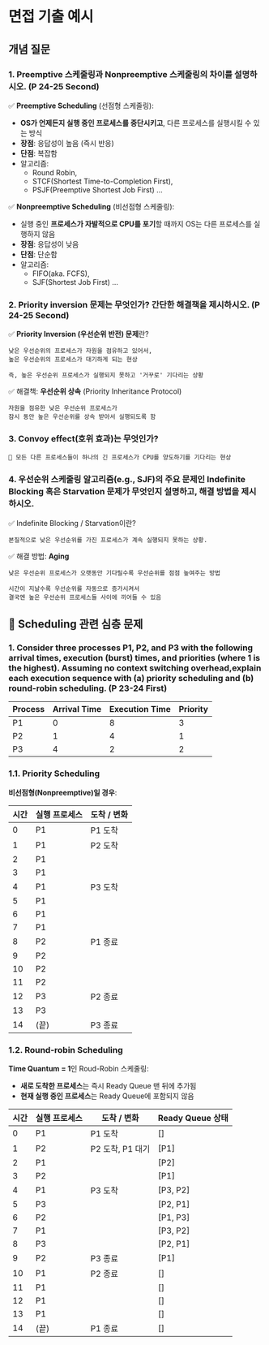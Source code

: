 # 면접 기출 예시

## 개념 질문

### 1. Preemptive 스케줄링과 Nonpreemptive 스케줄링의 차이를 설명하시오. (P 24-25 Second)

✅ **Preemptive Scheduling** (선점형 스케줄링):  
* **OS가 언제든지 실행 중인 프로세스를 중단시키고**, 다른 프로세스를 실행시킬 수 있는 방식
* **장점**: 응답성이 높음 (즉시 반응)
* **단점**: 복잡함
* 알고리즘: 
    * Round Robin, 
    * STCF(Shortest Time-to-Completion First), 
    * PSJF(Preemptive Shortest Job First) ...

✅ **Nonpreemptive Scheduling** (비선점형 스케줄링):  
* 실행 중인 **프로세스가 자발적으로 CPU를 포기**할 때까지 OS는 다른 프로세스를 실행하지 않음
* **장점**: 응답성이 낮음
* **단점**: 단순함
* 알고리즘: 
    * FIFO(aka. FCFS), 
    * SJF(Shortest Job First) ...

### 2. Priority inversion 문제는 무엇인가? 간단한 해결책을 제시하시오. (P 24-25 Second)
✅ **Priority Inversion (우선순위 반전) 문제**란?
~~~
낮은 우선순위의 프로세스가 자원을 점유하고 있어서,
높은 우선순위의 프로세스가 대기하게 되는 현상

즉, 높은 우선순위 프로세스가 실행되지 못하고 '거꾸로' 기다리는 상황
~~~

✅ 해결책: **우선순위 상속** (Priority Inheritance Protocol)
~~~
자원을 점유한 낮은 우선순위 프로세스가 
잠시 동안 높은 우선순위를 상속 받아서 실행되도록 함
~~~

### 3. Convoy effect(호위 효과)는 무엇인가?
~~~
🎯 모든 다른 프로세스들이 하나의 긴 프로세스가 CPU를 양도하기를 기다리는 현상
~~~

### 4. 우선순위 스케줄링 알고리즘(e.g., SJF)의 주요 문제인 Indefinite Blocking 혹은 Starvation 문제가 무엇인지 설명하고, 해결 방법을 제시하시오.
✅ Indefinite Blocking / Starvation이란?  
~~~
본질적으로 낮은 우선순위를 가진 프로세스가 계속 실행되지 못하는 상황.
~~~

✅ 해결 방법: **Aging**  
~~~
낮은 우선순위 프로세스가 오랫동안 기다릴수록 우선순위를 점점 높여주는 방법

시간이 지날수록 우선순위를 자동으로 증가시켜서
결국엔 높은 우선순위 프로세스들 사이에 끼어들 수 있음
~~~

## 💪 Scheduling 관련 심층 문제

### 1. Consider three processes P1, P2, and P3 with the following arrival times, execution (burst) times, and priorities (where 1 is the highest). Assuming no context switching overhead,explain each execution sequence with (a) priority scheduling and (b) round-robin scheduling. (P 23-24 First)

| Process   | Arrival Time  | Execution Time    | Priority  |
|-----------|---------------|-------------------|-----------|
| P1        | 0             | 8                 | 3         |
| P2        | 1             | 4                 | 1         |
| P3        | 4             | 2                 | 2         |

### 1.1. Priority Scheduling
**비선점형(Nonpreemptive)일 경우**:  

| 시간 | 실행 프로세스 | 도착 / 변화                |
|------|----------------|-------------------------|
| 0    | P1             | P1 도착                 |
| 1    | P1             | P2 도착                 |
| 2    | P1             |                         |
| 3    | P1             |                         |
| 4    | P1             | P3 도착                 |
| 5    | P1             |                         |
| 6    | P1             |                         |
| 7    | P1             |                         |
| 8    | P2             | P1 종료                 |
| 9    | P2             |                         |
| 10   | P2             |                         |
| 11   | P2             |                         |
| 12   | P3             | P2 종료                 |
| 13   | P3             |                         |
| 14   | (끝)           | P3 종료                 |


### 1.2. Round-robin Scheduling
**Time Quantum = 1**인 Roud-Robin 스케줄링:  
* **새로 도착한 프로세스**는 즉시 Ready Queue 맨 뒤에 추가됨
* **현재 실행 중인 프로세스**는 Ready Queue에 포함되지 않음

| 시간 | 실행 프로세스 | 도착 / 변화         | Ready Queue 상태         |
|------|----------------|----------------------|---------------------------|
| 0    | P1             | P1 도착              | []                        |
| 1    | P2             | P2 도착, P1 대기     | [P1]                      |
| 2    | P1             |                      | [P2]                      |
| 3    | P2             |                      | [P1]                      |
| 4    | P1             | P3 도착              | [P3, P2]                  |
| 5    | P3             |                      | [P2, P1]                  |
| 6    | P2             |                      | [P1, P3]                  |
| 7    | P1             |                      | [P3, P2]                  |
| 8    | P3             |                      | [P2, P1]                  |
| 9    | P2             | P3 종료              | [P1]                      |
| 10   | P1             | P2 종료              | []                        |
| 11   | P1             |                      | []                        |
| 12   | P1             |                      | []                        |
| 13   | P1             |                      | []                        |
| 14   | (끝)           | P1 종료               | []                        |
